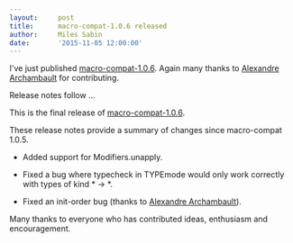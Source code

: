 ```yaml
---
layout:     post
title:      macro-compat-1.0.6 released
author:     Miles Sabin
date:       '2015-11-05 12:00:00'
---
```


I've just published [macro-compat-1.0.6][macro-compat]. Again many thanks to [Alexandre Archambault][alxarchambault]
for contributing.

Release notes follow ...

[macro-compat]: https://github.com/milessabin/macro-compat
[alxarchambault]: https://twitter.com/alxarchambault

<span class="break"></span>

This is the final release of [macro-compat-1.0.6][macro-compat].

These release notes provide a summary of changes since macro-compat 1.0.5.

* Added support for Modifiers.unapply.

* Fixed a bug where typecheck in TYPEmode would only work correctly with types of kind \* -> \*.

* Fixed an init-order bug (thanks to [Alexandre Archambault][alxarchambault]).

Many thanks to everyone who has contributed ideas, enthusiasm and encouragement.
